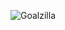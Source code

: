 ![Goalzilla](https://user-images.githubusercontent.com/76874556/188019840-305589d0-ebcb-41f2-b466-50178cf77457.png)
